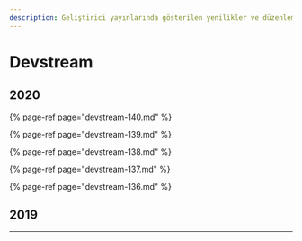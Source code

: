 ```yaml
---
description: Geliştirici yayınlarında gösterilen yenilikler ve düzenlemeler
---
```


# Devstream

## 2020

{% page-ref page="devstream-140.md" %}

{% page-ref page="devstream-139.md" %}

{% page-ref page="devstream-138.md" %}

{% page-ref page="devstream-137.md" %}

{% page-ref page="devstream-136.md" %}

## 2019

---


